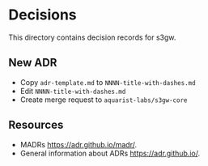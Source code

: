 # Decisions

This directory contains decision records for s3gw.

## New ADR

 * Copy `adr-template.md` to `NNNN-title-with-dashes.md`
 * Edit `NNNN-title-with-dashes.md`
 * Create merge request to `aquarist-labs/s3gw-core`

## Resources
 * MADRs <https://adr.github.io/madr/>.
 * General information about ADRs <https://adr.github.io/>.
